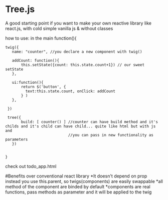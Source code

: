 # Tree.js

A good starting point if you want to make your own reactive library like react.js, with cold simple vanilla js & without classes

how to use: in the main function(){
```
twig({ 
   name: "counter", //you declare a new component with twig()

   addCount: function(){
       this.setState({count: this.state.count+1}) // our sweet setState 
   },
            
   ui:function(){
       return $('button', {
         text:this.state.count, onClick: addCount 
       } ) 
   },
            
 })

 tree({
       build: [ counter() ] //counter can have build method and it's childs and it's child can have child... quite like html but with js and
                            //you can pass in new functionality as parameters
   }) 

        
}
```
check out todo_app.html

#Benefits over conventional react library
        *It doesn't depend on prop instead you use this.parent, so twigs(components) are easily swappable
        *all method of the component are binded by default
        *components are real functions, pass methods as parameter and it will be applied to the twig
